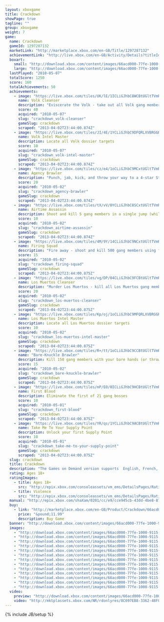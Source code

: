 ```yaml
---
layout: xboxgame
title: Crackdown
showPage: true
tagline: ""
group: xboxgame
weight: 7
game: 
  name: Crackdown
  gameId: 1297287132
  marketLink: "http://marketplace.xbox.com/en-GB/Title/1297287132"
  achievementLink: "http://live.xbox.com/en-GB/Activity/Details?titleId=1297287132"
  boxart: 
    small: "http://download.xbox.com/content/images/66acd000-77fe-1000-9115-d8024d5307dc/2057/boxartsm.jpg"
    large: "http://download.xbox.com/content/images/66acd000-77fe-1000-9115-d8024d5307dc/2057/boxartlg.jpg"
  lastPlayed: "2010-05-07"
  totalScore: 1250
  score: 160
  totalAchievements: 50
  achievements: 
    - image: "https://live.xbox.com/tiles/UK/lE/1ICLiGJhbC8WCBtUGltTVmRjL2FjaC8wLzJiAAAAAOfn5-trqUw=.jpg"
      name: Volk Cleanser
      description: "Eviscerate the Volk - take out all Volk gang members"
      score: 40
      acquired: "2010-05-07"
      slug: "crackdown_volk-cleanser"
      gameSlug: crackdown
      scraped: "2013-04-02T23:44:00.874Z"
    - image: "https://live.xbox.com/tiles/JI/4E/1YCLiGJhbC9DFQRLXVBRGGRjL2FjaC8wLzcAAAAA5+fn+iuOPw==.jpg"
      name: Volk Intel Master
      description: Locate all Volk dossier targets
      score: 10
      acquired: "2010-05-07"
      slug: "crackdown_volk-intel-master"
      gameSlug: crackdown
      scraped: "2013-04-02T23:44:00.874Z"
    - image: "https://live.xbox.com/tiles/cz/e4/1oCLiGJhbC9MCxtUGltTVmRjL2FjaC8wLzE4AAAAAOfn5-mXN28=.jpg"
      name: Agency Brawler
      description: "Punch, jab, kick, and throw your way to a 4-star Strength rating"
      score: 20
      acquired: "2010-05-02"
      slug: "crackdown_agency-brawler"
      gameSlug: crackdown
      scraped: "2013-04-02T23:44:00.874Z"
    - image: "https://live.xbox.com/tiles/tX/vV/0YCLiGJhbC8SCxtUGltTVmRjL2FjaC8wLzFmAAAAAOfn5-76e6k=.jpg"
      name: Airtime Assassin
      description: Shoot and kill 5 gang members in a single jump (while airborne)
      score: 10
      acquired: "2010-05-02"
      slug: "crackdown_airtime-assassin"
      gameSlug: crackdown
      scraped: "2013-04-02T23:44:00.874Z"
    - image: "https://live.xbox.com/tiles/4M/9Y/14CLiGJhbC9NCxtUGltTVmRjL2FjaC8wLzE5AAAAAOfn5-h3z-w=.jpg"
      name: Firing Squad
      description: "Fire away - shoot and kill 500 gang members using firearms"
      score: 15
      acquired: "2010-05-02"
      slug: "crackdown_firing-squad"
      gameSlug: crackdown
      scraped: "2013-04-02T23:44:00.875Z"
    - image: "https://live.xbox.com/tiles/vg/DP/04CLiGJhbC9FCBtUGltTVmRjL2FjaC8wLzIxAAAAAOfn5-zgAKI=.jpg"
      name: Los Muertos Cleanser
      description: "Murder Los Muertos - kill all Los Muertos gang members"
      score: 20
      acquired: "2010-05-02"
      slug: "crackdown_los-muertos-cleanser"
      gameSlug: crackdown
      scraped: "2013-04-02T23:44:00.875Z"
    - image: "https://live.xbox.com/tiles/Kp/oj/1oCLiGJhbC9MFQRLXVBRGGRjL2FjaC8wLzgAAAAA5+fn+QyaMQ==.jpg"
      name: Los Muertos Intel Master
      description: Locate all Los Muertos dossier targets
      score: 10
      acquired: "2010-05-02"
      slug: "crackdown_los-muertos-intel-master"
      gameSlug: crackdown
      scraped: "2013-04-02T23:44:00.875Z"
    - image: "https://live.xbox.com/tiles/R+/tt/1oCLiGJhbC9CCBtUGltTVmRjL2FjaC8wLzI2AAAAAOfn5-lC61s=.jpg"
      name: "Bare-Knuckle Brawler"
      description: Kill 150 gang members with your bare hands (or thrown objects)
      score: 15
      acquired: "2010-05-02"
      slug: "crackdown_bare-knuckle-brawler"
      gameSlug: crackdown
      scraped: "2013-04-02T23:44:00.875Z"
    - image: "https://live.xbox.com/tiles/mP/EO/0ICLiGJhbC9HCBtUGltTVmRjL2FjaC8wLzIzAAAAAOfn5-8h8YQ=.jpg"
      name: First Blood
      description: Eliminate the first of 21 gang bosses
      score: 10
      acquired: "2010-05-01"
      slug: "crackdown_first-blood"
      gameSlug: crackdown
      scraped: "2013-04-02T23:44:00.875Z"
    - image: "https://live.xbox.com/tiles/YR/qs/1YCLiGJhbC9ACBtUGltTVmRjL2FjaC8wLzI0AAAAAOfn5-qDGn0=.jpg"
      name: Take Me To Your Supply Point
      description: Unlock your first Supply Point
      score: 10
      acquired: "2010-05-01"
      slug: "crackdown_take-me-to-your-supply-point"
      gameSlug: crackdown
      scraped: "2013-04-02T23:44:00.875Z"
  slug: crackdown
  title: Crackdown
  description: "The Games on Demand version supports  English, French, Italian, German, Spanish, Japanese, Korean, Chinese. Download the manual for this game by locating the game on http://marketplace.xbox.com and selecting &ldquo;See Game Manual&quot;.   This is war. A war on crime."
  rating: Ages 18+
  ratingImages: 
    - title: Ages 18+
      src: "http://epix.xbox.com/consoleassets/vm_ems/DetailsPages/RatingSystemID/14/default/Values/14005.png"
    - title: Violence
      src: "http://epix.xbox.com/consoleassets/vm_ems/DetailsPages/RatingSystemID/14/default/Descriptors/14005.png"
  manual: "http://epix.xbox.com/shaXam/0201/cc/e9/cce945cb-43dd-4be8-877f-76abf317aa72.PDF?v=1#crackdown-en.PDF"
  buy: 
    - link: "http://marketplace.xbox.com/en-GB/Product/Crackdown/66acd000-77fe-1000-9115-d8024d5307dc?purchase=1&amp;DownloadType=Game"
      price: "&pound;11.99"
      description: Buy Game
  banner: "http://download.xbox.com/content/images/66acd000-77fe-1000-9115-d8024d5307dc/1033/banner.png"
  images: 
    - "http://download.xbox.com/content/images/66acd000-77fe-1000-9115-d8024d5307dc/1033/screenlg1.jpg"
    - "http://download.xbox.com/content/images/66acd000-77fe-1000-9115-d8024d5307dc/1033/screenlg2.jpg"
    - "http://download.xbox.com/content/images/66acd000-77fe-1000-9115-d8024d5307dc/1033/screenlg3.jpg"
    - "http://download.xbox.com/content/images/66acd000-77fe-1000-9115-d8024d5307dc/1033/screenlg4.jpg"
    - "http://download.xbox.com/content/images/66acd000-77fe-1000-9115-d8024d5307dc/1033/screenlg5.jpg"
    - "http://download.xbox.com/content/images/66acd000-77fe-1000-9115-d8024d5307dc/1033/screenlg6.jpg"
    - "http://download.xbox.com/content/images/66acd000-77fe-1000-9115-d8024d5307dc/1033/screenlg7.jpg"
    - "http://download.xbox.com/content/images/66acd000-77fe-1000-9115-d8024d5307dc/1033/screenlg8.jpg"
    - "http://download.xbox.com/content/images/66acd000-77fe-1000-9115-d8024d5307dc/1033/screenlg9.jpg"
    - "http://download.xbox.com/content/images/66acd000-77fe-1000-9115-d8024d5307dc/1033/screenlg10.jpg"
    - "http://download.xbox.com/content/images/66acd000-77fe-1000-9115-d8024d5307dc/1033/screenlg11.jpg"
    - "http://download.xbox.com/content/images/66acd000-77fe-1000-9115-d8024d5307dc/1033/screenlg12.jpg"
    - "http://download.xbox.com/content/images/66acd000-77fe-1000-9115-d8024d5307dc/1033/background.jpg"
  video: 
    preview: "http://download.xbox.com/content/images/66acd000-77fe-1000-9115-d8024d5307dc/1033/background.jpg"
    video: "http://mktplassets.xbox.com/NR/rdonlyres/8C697EB8-3362-48F0-821C-6010215ED9EB/0/vidcrackdown_testcdnhi.asx"
---
```

{% include JB/setup %}